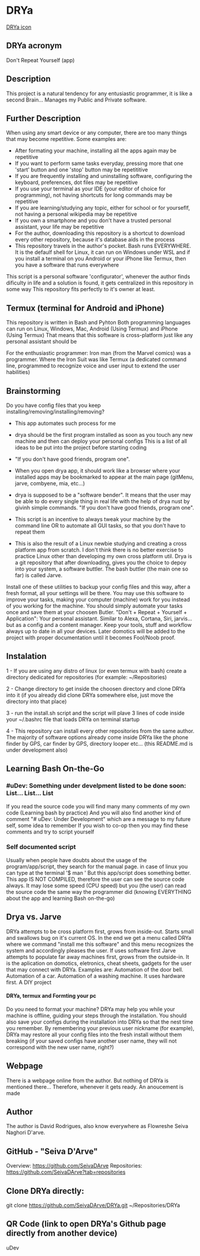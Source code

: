# DRYa

[DRYa icon](./install.uninstall/linux-or-WSL/GUI-features/icon-drya.png)

## DRYa acronym
Don't Repeat Yourself (app) 

## Description
This project is a natural tendency for any entusiastic programmer, it is like a second Brain...
Manages my Public and Private software. 

## Further Description

When using any smart device or any computer, there are too many things that may become repetitive.
Some examples are:
   - After formating your machine, installing all the apps again may be repetitive
   - If you want to perform same tasks everyday, pressing more that one 'start' button and one 'stop' button may be repetititive
   - If you are frequently installing and uninstalling software, configuring the keyboard, preferences, dot files may be repetitive
   - If you use your terminal as your IDE (your editor of choice for programming), not having shortcuts for long commands may be repetitive
   - If you are learning/studying any topic, either for school or for yourseflf, not having a personal wikipedia may be repetitive
   - If you own a smartphone and you don't have a trusted personal assistant, your life may be repetitive
   - For the author, downloading this repository is a shortcut to download every other repository, because it's database aids in the process
   - This repository travels in the author's pocket. Bash runs EVERYWHERE. It is the defaulf shell for Linux, it can run on Windows under WSL and if you install a terminal on you Android or your iPhone like Termux, then you have a software that runs everywhere

This script is a personal software 'configurator', whenever the author finds dificulty in life and a solution is found, it gets centralized in this repository in some way
This repository fits perfectly to it's owner at least. 
 
## Termux (terminal for Android and iPhone)
This repository is written in Bash and Pyhton
Both programming languages can run on Linux, Windows, Mac, Android (Using Termux) and iPhone (Using Termux)
That means that this software is cross-platform just like any personal assistant should be

For the enthusiastic programmer: Iron man (from the Marvel comics) was a programmer. Where the Iron Suit was like Termux (a dedicated command line, programmed to recognize voice and user input to extend the user habilities)


## Brainstorming
Do you have config files that you keep installing/removing/installing/removing?
 - This app automates such process for me

 - drya should be the first program installed as soon as you touch any new machine and then can deploy your personal configs
This is a list of all ideas to be put into the project before starting coding
- "If you don't have good friends, program one".
- When you open drya app, it should work like a browser where your installed apps may be bookmarked to appear at the main page (gitMenu, jarve, combyene, mia, etc...)
- drya is supposed to be a "software bender". It means that the user may be able to do every single thing in real life with the help of drya nust by givinh simple commands. "If you don't have good friends, program one".
- This script is an incentive to always tweak your machine by the command line OR to automate all GUI tasks, so that you don't have to repeat them
- This is also the result of a Linux newbie studying and creating a cross platform app from scratch. I don't think there is no better exercise to practice Linux other than developing my own cross platform util. Drya is a git repository that after downloading, gives you the choice to depoy into your system, a software buttler. The bash buttler (the main one so far) is called Jarve.

Install one of these utilities to backup your config files and this way, after a fresh format, all your settings will be there. You may use this software to improve your tasks, making your computer (machine) work for you instead of you working for the machine. You should simply automate your tasks once and save them at your choosen Butler.
"Don't + Repeat + Yourself + Application": Your personal assistant. Similar to Alexa, Cortana, Siri, jarvis... but as a config and a content manager. Keep your tools, stuff and workflow always up to date in all your devices. Later domotics will be added to the project with proper documentation until it becomes Fool/Noob proof.

## Instalation
1 - If you are using any distro of linux (or even termux with bash) create a directory dedicated for repositories (for example: ~/Repositories)

2 - Change directory to get inside the choosen directory and clone DRYa into it (if you already did clone DRYa somewhere else, just move the directory into that place)

3 - run the install.sh script and the script will plave 3 lines of code inside your ~/.bashrc file that loads DRYa on terminal startup

4 - This repository can install every other repositories from the same author. The majority of software options already come inside DRYa like the phone finder by GPS, car finder by GPS, directory looper etc... (this README.md is under development also)

## Learning Bash On-the-Go
### #uDev: Something under develpment listed to be done soon: List... List... List
If you read the source code you will find many many comments of my own code (Learning bash by practice)
And you will also find another kind of comment "# uDev: Under Development" which are a message to my future self, some idea to remember
If you wish to co-op then you may find these comments and try to script yourself

### Self documented script
Usually when people have doubts about the usage of the program/app/script, they search for the manual page. 
in case of linux you can type at the terminal '$ man <app-name-here>'
But this app/script does something better. This app IS NOT COMPILED, therefore the user can see the source code always. It may lose some speed (CPU speed) but you (the user) can read the source code the same way the programmer did (knowing EVERYTHING about the app and learning Bash on-the-go)

## Drya vs. Jarve
DRYa attempts to be cross platform first, grows from inside-out. Starts small and swallows bug on it's current OS. In the end we get a menu called DRYa where we command "install me this software" and this menu recognizes the system and accordingly pleases the user. If uses software first
Jarve attempts to populate far away machines first, grows from the outside-in. It is the aplication on domotics, eletronics, cheat sheets, gadgets for the user that may connect with DRYa. Examples are: Automation of the door bell. Automation of a car. Automation of a washing machine. It uses hardware first. A DIY project

#### DRYa, termux and Formting your pc
Do you need to format your machine? DRYa may help you while your machine is offline, guiding your steps through the installation. You should also save your configs during the installation into DRYa so that the nest time you remember. By remembering your previous user nickname (for example), DRYa may restore all your config files into the fresh install without them breaking (if your saved configs have another user name, they will not correspond with the new user name, right?)

## Webpage
There is a webpage online from the author. But nothing of DRYa is mentioned there... Therefore, whenever it gets ready. An anoucement is made

## Author
The author is David Rodrigues, also know everywhere as Flowreshe Seiva Naghori D'arve.

## GitHub - "Seiva D'Arve"
Overview: 	https://github.com/SeivaDArve
Repositories:	https://github.com/SeivaDArve?tab=repositories 

## Clone DRYa directly:
git clone https://github.com/SeivaDArve/DRYa.git ~/Repositories/DRYa

## QR Code (link to open DRYa's Github page directly from another device)
uDev

